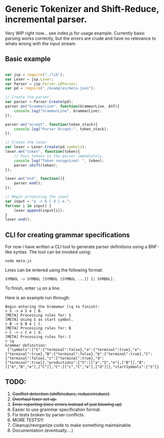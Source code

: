 
# Generic Tokenizer and Shift-Reduce, incremental parser.

Very WIP right now... see index.js for usage example. 
Currently basic parsing works correctly, but the errors are crude and have no relevance to 
whats wrong with the input stream.

## Basic example

```javascript

var jsp = require("./lib");
var Lexer = jsp.Lexer;
var Parser = jsp.Parser.LRParser;
var pd = require("./examples/meta.json");

// Create the parser
var parser = Parser.Create(pd);
parser.on("GrammarLine", function(GrammarLine, AST){
	console.log("GrammarLine", GrammarLine);
});

parser.on("accept", function(token_stack){
	console.log("Parser Accept:", token_stack);
});

// Create the lexer
var lexer = Lexer.Create(pd.symbols);
lexer.on("token", function(token){
	// Pass tokens to the parser immediately.
	console.log("Token recognized: ", token);
	parser.shift(token);
});

lexer.on("end", function(){
	parser.end();
});

// Begin processing the input
var input = "a -> b C d | e.";
for(var i in input) {
	lexer.append(input[i]);
}
lexer.end();
```

## CLI for creating grammar specifications

For now i have written a CLI tool to generate parser definitions using a BNF-like syntax. 
The tool can be invoked using:

```
node meta.js
```
Lines can be entered using the following format:

```
SYMBOL -> SYMBOL [SYMBOL [SYMBOL ...]] [| SYMBOL].
```

To finish, enter `\q` on a line.

Here is an example run through:

```
Begin entering the Gramamar (\q to finish):
> S -> a S e | B.
[META] Processing rules for: S
[META] Using S as start symbol.
> B -> b B e | C.
[META] Processing rules for: B
> C -> c C e | d.
[META] Processing rules for: C
> \q
Grammar definition:
 {"symbols":{"S":{"terminal":false},"a":{"terminal":true},"e":{"terminal":true},"B":{"terminal":false},"b":{"terminal":true},"C":{"terminal":false},"c":{"terminal":true},"d":{"terminal":true}},"productions":{"S":[["a","S","e"],["B"]],"B":[["b","B","e"],["C"]],"C":[["c","C","e"],["d"]]},"startSymbols":["S"]}
```

## TODO:

1. ~~Conflict detection (shift/reduce, reduce/reduce)~~
1. ~~Overhaul lexer set up.~~
1. ~~Error reporting (nice errors instead of just blowing up)~~
1. Easier to use grammar specification format.
1. Fix tests broken by parser conflicts.
1. MORE TESTS!!!
1. Cleanup/reorganize code to make something maintainable.
1. Documentation (eventually....)
